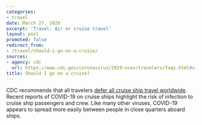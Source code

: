 ```yaml
---
categories:
- travel
date: March 27, 2020
excerpt: 'Travel: Air or cruise travel'
layout: post
promoted: false
redirect_from:
- /travel/should-i-go-on-a-cruise/
sources:
- agency: cdc
  url: https://www.cdc.gov/coronavirus/2019-ncov/travelers/faqs.html#air-cruise-travel
title: Should I go on a cruise?
---
```


CDC recommends that all travelers [defer all cruise ship travel worldwide](https://wwwnc.cdc.gov/travel/page/covid-19-cruise-ship). Recent reports of COVID-19 on cruise ships highlight the risk of infection to cruise ship passengers and crew. Like many other viruses, COVID-19 appears to spread more easily between people in close quarters aboard ships.
